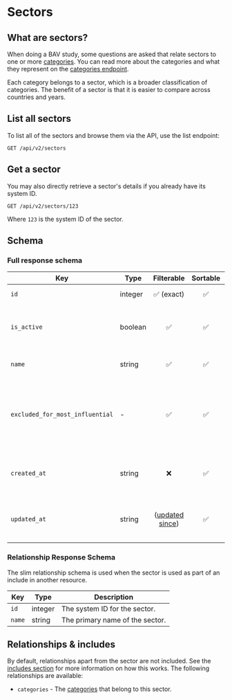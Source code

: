# Sectors

## What are sectors?

When doing a BAV study, some questions are asked that relate sectors to one or more [categories](categories.md). You
can read more about the categories and what they represent on the [categories endpoint](categories.md).

Each category belongs to a sector, which is a broader classification of categories. The benefit of a sector is that it
is easier to compare across countries and years.

## List all sectors

To list all of the sectors and browse them via the API, use the list endpoint:

```http request
GET /api/v2/sectors
```

## Get a sector

You may also directly retrieve a sector's details if you already have its system ID.

```http request
GET /api/v2/sectors/123
```

Where `123` is the system ID of the sector.

## Schema

### Full response schema

| Key                             | Type    |                Filterable                 |      Sortable      |    Configurable    | Description                                                                    |
|---------------------------------|---------|:-----------------------------------------:|:------------------:|:------------------:|--------------------------------------------------------------------------------|
| `id`                            | integer |        :white_check_mark: (exact)         | :white_check_mark: | :white_check_mark: | The system ID.                                                                 |    
| `is_active`                     | boolean |            :white_check_mark:             | :white_check_mark: | :white_check_mark: | Whether the sector should be seen and used.                                    |                                                      
| `name`                          | string  |            :white_check_mark:             | :white_check_mark: | :white_check_mark: | The name of the sector.                                                        |         
| `excluded_for_most_influential` | -       |            :white_check_mark:             | :white_check_mark: | :white_check_mark: | Whether the sector should be part of the Most Influential brands lists or not. |
| `created_at`                    | string  |                    :x:                    | :white_check_mark: | :white_check_mark: | A datetime string when this sector was first created.                          |
| `updated_at`                    | string  | ([updated since](../customizing/filters)) | :white_check_mark: | :white_check_mark: | A datetime string when this sector was last updated.                           |

### Relationship Response Schema

The slim relationship schema is used when the sector is used as part of an include in another resource.

| Key    | Type    | Description                     |
|--------|---------|---------------------------------|
| `id`   | integer | The system ID for the sector.   |
| `name` | string  | The primary name of the sector. |

## Relationships & includes

By default, relationships apart from the sector are not included. See
the [includes section](../customizing/includes) for more information on how this works. The following relationships
are available:

- `categories` - The [categories](categories.md) that belong to this sector.
